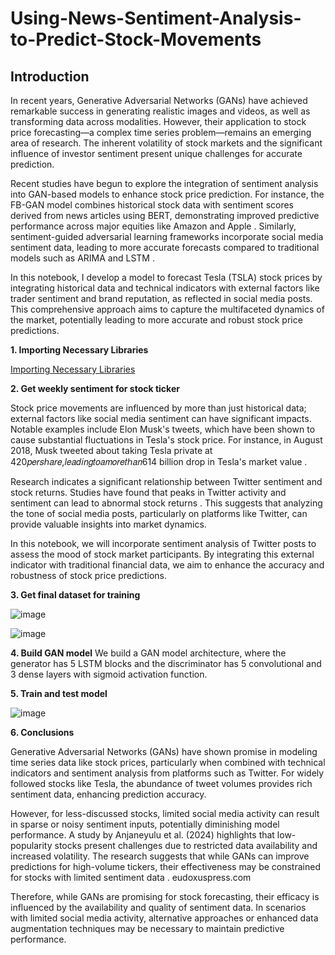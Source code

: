 # Using-News-Sentiment-Analysis-to-Predict-Stock-Movements

## Introduction

In recent years, Generative Adversarial Networks (GANs) have achieved remarkable success in generating realistic images and videos, as well as transforming data across modalities. However, their application to stock price forecasting—a complex time series problem—remains an emerging area of research. The inherent volatility of stock markets and the significant influence of investor sentiment present unique challenges for accurate prediction.

Recent studies have begun to explore the integration of sentiment analysis into GAN-based models to enhance stock price prediction. For instance, the FB-GAN model combines historical stock data with sentiment scores derived from news articles using BERT, demonstrating improved predictive performance across major equities like Amazon and Apple . Similarly, sentiment-guided adversarial learning frameworks incorporate social media sentiment data, leading to more accurate forecasts compared to traditional models such as ARIMA and LSTM .

In this notebook, I develop a model to forecast Tesla (TSLA) stock prices by integrating historical data and technical indicators with external factors like trader sentiment and brand reputation, as reflected in social media posts. This comprehensive approach aims to capture the multifaceted dynamics of the market, potentially leading to more accurate and robust stock price predictions.


**1. Importing Necessary Libraries**


[Importing Necessary Libraries](https://github.com/Kevin20250000000/Using-News-Sentiment-Analysis-to-Predict-Stock-Price-Movements/blob/main/Importing%20Necessary%20Libraries)

**2. Get weekly sentiment for stock ticker**

Stock price movements are influenced by more than just historical data; external factors like social media sentiment can have significant impacts. Notable examples include Elon Musk's tweets, which have been shown to cause substantial fluctuations in Tesla's stock price. For instance, in August 2018, Musk tweeted about taking Tesla private at 420𝑝𝑒𝑟𝑠ℎ𝑎𝑟𝑒,𝑙𝑒𝑎𝑑𝑖𝑛𝑔𝑡𝑜𝑎𝑚𝑜𝑟𝑒𝑡ℎ𝑎𝑛614 billion drop in Tesla's market value .

Research indicates a significant relationship between Twitter sentiment and stock returns. Studies have found that peaks in Twitter activity and sentiment can lead to abnormal stock returns . This suggests that analyzing the tone of social media posts, particularly on platforms like Twitter, can provide valuable insights into market dynamics.

In this notebook, we will incorporate sentiment analysis of Twitter posts to assess the mood of stock market participants. By integrating this external indicator with traditional financial data, we aim to enhance the accuracy and robustness of stock price predictions.

**3. Get final dataset for training**

![image](https://github.com/user-attachments/assets/648e7508-8e6e-41dd-a0ce-56842de780ba)

![image](https://github.com/user-attachments/assets/87f3abb7-e675-48cc-bf99-ae0be41c2698)

**4. Build GAN model**
We build a GAN model architecture, where the generator has 5 LSTM blocks and the discriminator has 5 convolutional and 3 dense layers with sigmoid activation function.


**5. Train and test model**

![image](https://github.com/user-attachments/assets/cf361942-2e78-4a9f-a197-e4f957dc49da)


**6. Conclusions**

Generative Adversarial Networks (GANs) have shown promise in modeling time series data like stock prices, particularly when combined with technical indicators and sentiment analysis from platforms such as Twitter. For widely followed stocks like Tesla, the abundance of tweet volumes provides rich sentiment data, enhancing prediction accuracy.

However, for less-discussed stocks, limited social media activity can result in sparse or noisy sentiment inputs, potentially diminishing model performance. A study by Anjaneyulu et al. (2024) highlights that low-popularity stocks present challenges due to restricted data availability and increased volatility. The research suggests that while GANs can improve predictions for high-volume tickers, their effectiveness may be constrained for stocks with limited sentiment data .
eudoxuspress.com

Therefore, while GANs are promising for stock forecasting, their efficacy is influenced by the availability and quality of sentiment data. In scenarios with limited social media activity, alternative approaches or enhanced data augmentation techniques may be necessary to maintain predictive performance.
